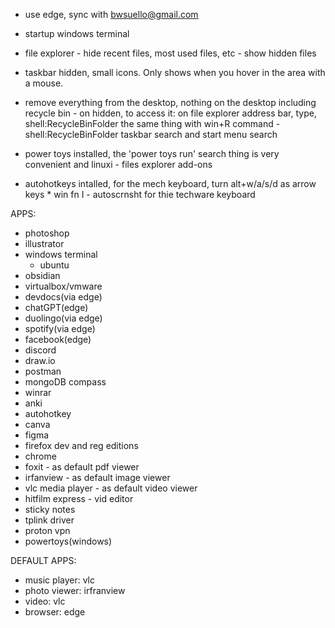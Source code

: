 - use edge, sync with bwsuello@gmail.com
- startup windows terminal
- file explorer - hide recent files, most used files, etc
                - show hidden files
- taskbar hidden, small icons. Only shows when you hover in the area with a mouse.
- remove everything from the desktop, nothing on the desktop including recycle bin
                - on hidden, to access it: on file explorer address bar, type, shell:RecycleBinFolder
                    the same thing with win+R command - shell:RecycleBinFolder
                    taskbar search and start menu search

- power toys installed, the 'power toys run' search thing is very convenient and linuxi
                - files explorer add-ons

- autohotkeys intalled, for the mech keyboard, turn alt+w/a/s/d as arrow keys
                * win fn I - autoscrnsht for thie techware keyboard



APPS:
- photoshop
- illustrator
- windows terminal
    - ubuntu
- obsidian
- virtualbox/vmware
- devdocs(via edge)
- chatGPT(edge)
- duolingo(via edge)
- spotify(via edge)
- facebook(edge)
- discord
- draw.io
- postman
- mongoDB compass
- winrar
- anki
- autohotkey
- canva
- figma
- firefox dev and reg editions
- chrome
- foxit - as default pdf viewer
- irfanview - as default image viewer
- vlc media player - as default video viewer
- hitfilm express - vid editor
- sticky notes
- tplink driver
- proton vpn
- powertoys(windows)

DEFAULT APPS:
  - music player: vlc 
  - photo viewer: irfranview
  - video: vlc
  - browser: edge
